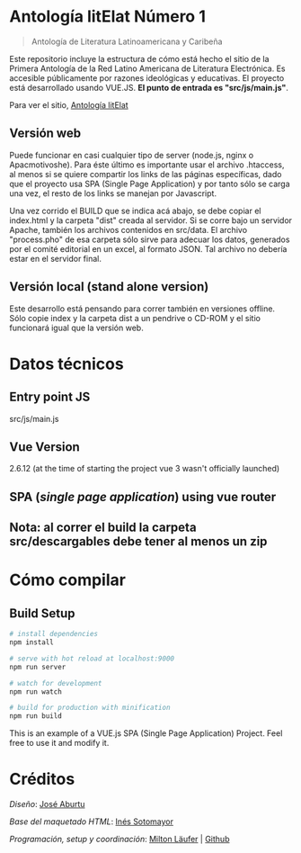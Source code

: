 # Antología litElat Número 1

> Antología de Literatura Latinoamericana y Caribeña

Este repositorio incluye la estructura de cómo está hecho el sitio de la Primera Antología de la Red Latino Americana de
Literatura Electrónica. Es accesible públicamente por razones ideológicas y educativas. El proyecto está desarrollado
usando VUE.JS. **El punto de entrada es "src/js/main.js"**.

Para ver el sitio, [Antología litElat](http://antologia.litelat.net)

## Versión web

Puede funcionar en casi cualquier tipo de server (node.js, nginx o Apacmotivoshe). Para éste último es importante usar el
archivo .htaccess, al menos si se quiere compartir los links de las páginas específicas, dado que el proyecto usa SPA
(Single Page Application) y por tanto sólo se carga una vez, el resto de los links se manejan por Javascript.

Una vez corrido el BUILD que se indica acá abajo, se debe copiar el index.html y la carpeta "dist" creada al servidor.
Si se corre bajo un servidor Apache, también los archivos contenidos en src/data. El archivo "process.pho" de esa
carpeta sólo sirve para adecuar los datos, generados por el comité editorial en un excel, al formato JSON. Tal archivo
no debería estar en el servidor final.

## Versión local (stand alone version)

Este desarrollo está pensando para correr también en versiones offline.
Sólo copie index y la carpeta dist a un pendrive o CD-ROM y el sitio funcionará igual que la versión web.

# Datos técnicos
## Entry point JS
src/js/main.js
## Vue Version
2.6.12 (at the time of starting the project vue 3 wasn't officially launched)
## SPA (_single page application_) using vue router
## Nota: al correr el build la carpeta src/descargables debe tener al menos un zip

# Cómo compilar
## Build Setup

``` bash
# install dependencies
npm install

# serve with hot reload at localhost:9000
npm run server

# watch for development
npm run watch

# build for production with minification
npm run build
```

This is an example of a VUE.js SPA (Single Page Application) Project. Feel free to use it and modify it.

# Créditos
*Diseño*: [José Aburtu](http://entalpia.pe)

*Base del maquetado HTML*: [Inés Sotomayor](http://www.eikondesign.com.ar/)

*Programación, setup y coordinación*: [Milton Läufer](http://www.miltonlaufer.com.ar/) | [Github](https://www.github.com/miltonlaufer)

